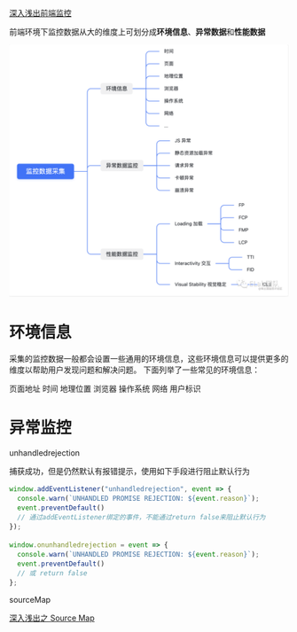 [深入浅出前端监控](https://mp.weixin.qq.com/s/0zpEIECoWGixJ6E3Rjq5eQ?st=2A4C17F384FA7A013A1AD5B991742D8617DDC4FF554E7BAB04C017875380600F979DFAA45A25D320B8EADE94A77FE177131E95176264B97625C459EF5F6B1F0B748AD2E9A2930200FA269BC6108F55549C6ED8B1A493FABF4F529C5ACF6E42CCE068292AC2F73B8960D8B8DFF9E078759C31485A9EE5A18D6234A35E1C37081611719C955C00AF77928A561E21C1A5113FD2C96D2F5DC20450F6CA6D555CAD340A8A0667A95A1D69E98807789592ECB3495E05027953180CA1A5161949B33C36E935D1C9A355BC171B94DE4016C3F7C8&vid=1688850504763890&cst=5723224FDB3A7412D40F0CD547CBF5E0210AC87000A814247BBC0BE55DCA2A0A13079DEE4A6B3BD9791B470490FCEEF3&deviceid=70effc19-4a72-4055-bd41-c9c095d3fd8e&version=4.0.2.90460&platform=mac)

前端环境下监控数据从大的维度上可划分成**环境信息**、**异常数据**和**性能数据**

![环境信息、异常数据和性能数据](./minitor1.png)

# 环境信息

采集的监控数据一般都会设置一些通用的环境信息，这些环境信息可以提供更多的维度以帮助用户发现问题和解决问题。
下面列举了一些常见的环境信息：

页面地址
时间
地理位置
浏览器
操作系统
网络
用户标识

# 异常监控


unhandledrejection

捕获成功，但是仍然默认有报错提示，使用如下手段进行阻止默认行为
```js
window.addEventListener("unhandledrejection", event => {
  console.warn(`UNHANDLED PROMISE REJECTION: ${event.reason}`);
  event.preventDefault()
  // 通过addEventListener绑定的事件，不能通过return false来阻止默认行为
});

window.onunhandledrejection = event => {
  console.warn(`UNHANDLED PROMISE REJECTION: ${event.reason}`);
  event.preventDefault()
  // 或 return false
};

```

sourceMap

[深入浅出之 Source Map](https://juejin.cn/post/7023537118454480904)


